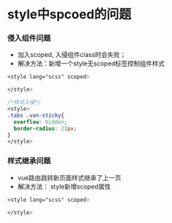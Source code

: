 
# style中spcoed的问题

### 侵入组件问题
- 加入scoped, 入侵组件class时会失败；
- 解决方法：新增一个style无scoped标签控制组件样式
```scss
<style lang="scss" scoped>

</style>

/*样式入侵*/
<style>
.tabs .van-sticky{
  overflow: hidden;
  border-radius: 22px;
}
</style>
```

### 样式继承问题
- vue路由跳转新页面样式继承了上一页
- 解决方法： style新增scoped属性
```scss
<style lang="scss" scoped>

</style>
```